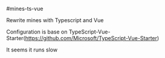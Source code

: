 #mines-ts-vue

Rewrite mines with Typescript and Vue

Configuration is base on TypeScript-Vue-Starter(https://github.com/Microsoft/TypeScript-Vue-Starter)

It seems it runs slow
